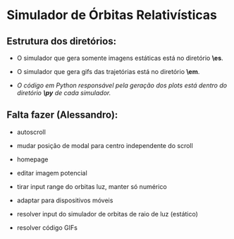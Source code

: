 # Simulador de Órbitas Relativísticas

## Estrutura dos diretórios:

- O simulador que gera somente imagens estáticas está no diretório **\es**.

- O simulador que gera gifs das trajetórias está no diretório **\em**.

- *O código em Python responsável pela geração dos plots está dentro do diretório **\py** de cada simulador.*

## Falta fazer (Alessandro):

- autoscroll

- mudar posição de modal para centro independente do scroll

- homepage

- editar imagem potencial

- tirar input range do orbitas luz, manter só numérico

- adaptar para dispositivos móveis

- resolver input do simulador de orbitas de raio de luz (estático)

- resolver código GIFs